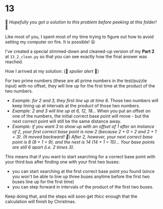 # 13

&#x1F62C; *Hopefully you got a solution to this problem before peeking at this folder!* &#x1F62C;

Like most of you, I spent most of my time trying to figure out how to avoid setting my computer on fire.  It is possible! &#x1F62E;

I've created a special slimmed-down and cleaned-up version of my **Part 2** at `13_2_clean.py` so that you can see exactly how the final answer was reached.

How I arrived at my solution: (&#x1F6A8; _spoiler alert_ &#x1F6A8;)

For two prime numbers (these are all prime numbers in the test/puzzle input) with no offset, they will line up for the first time at the product of the two numbers. 
* _Example: for 2 and 3, they first line up at time 6._
Those two numbers will keep lining up at intervals at the product of those two numbers. 
* _Example: 2 and 3 will line up at 6, 12, 18..._
When you put an offset on one of the numbers, the initial correct base point will move - but the next correct point will still be the same distance away.
* _Example: if you want 3 to show up with an offset of 1 after an instance of 2, your first correct base point is now 2 (because 2 + 0 = 2 and 2 + 1 = 3).  (It moved backward!  &#x1F914;)  After 2, however, your next correct base point is 8 (8 + 1 = 9), and the next is 14 (14 + 1 = 15)...  Your base points are still 6 apart (i.e. 2 times 3)._

This means that if you want to start searching for a correct base point with your third bus after finding one with your first two buses:
* you can start searching at the first correct base point you found (since you won't be able to line up three buses anytime before the first two buses line up for the first time)
* you can step forward in intervals of the product of the first two buses.

Keep doing that, and the steps will soon get *thicc* enough that the calculation will finish by Christmas.
